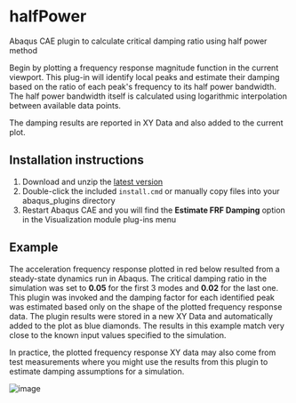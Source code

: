# halfPower
Abaqus CAE plugin to calculate critical damping ratio using half power method

Begin by plotting a frequency response magnitude function in the current viewport.
This plug-in will identify local peaks and estimate their damping based on the
ratio of each peak's frequency to its half power bandwidth. The half power
bandwidth itself is calculated using logarithmic interpolation between available
data points.

The damping results are reported in XY Data and also added to the current plot.

## Installation instructions

1. Download and unzip the [latest version](https://github.com/costerwi/plugin-halfPower/releases/latest)
2. Double-click the included `install.cmd` or manually copy files into your abaqus_plugins directory
3. Restart Abaqus CAE and you will find the **Estimate FRF Damping** option in the Visualization module plug-ins menu

## Example

The acceleration frequency response plotted in red below resulted from a steady-state dynamics run in Abaqus.
The critical damping ratio in the simulation was set to **0.05** for the first 3 modes and **0.02** for the last one.
This plugin was invoked and the damping
factor for each identified peak was estimated based only on the shape of the plotted frequency response data.
The plugin results were stored in a new XY Data and automatically added to the plot as blue diamonds.
The results in this example match very close to the known input values specified to the simulation.

In practice, the plotted frequency response XY data may also come from test measurements where you might
use the results from this plugin to estimate damping assumptions for a simulation.

![image](https://github.com/costerwi/plugin-halfPower/assets/7069475/621ddd1f-0d69-4c84-b14f-ba50fc3668f4)
